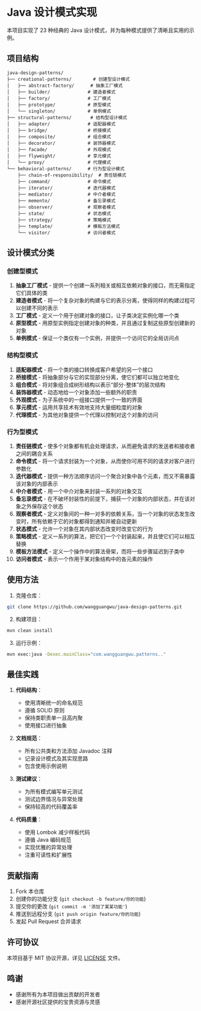 # Java 设计模式实现

本项目实现了 23 种经典的 Java 设计模式，并为每种模式提供了清晰且实用的示例。

## 项目结构

```
java-design-patterns/
├── creational-patterns/        # 创建型设计模式
│   ├── abstract-factory/      # 抽象工厂模式
│   ├── builder/              # 建造者模式
│   ├── factory/              # 工厂模式
│   ├── prototype/            # 原型模式
│   └── singleton/            # 单例模式
├── structural-patterns/       # 结构型设计模式
│   ├── adapter/              # 适配器模式
│   ├── bridge/               # 桥接模式
│   ├── composite/            # 组合模式
│   ├── decorator/            # 装饰器模式
│   ├── facade/               # 外观模式
│   ├── flyweight/            # 享元模式
│   └── proxy/                # 代理模式
└── behavioral-patterns/      # 行为型设计模式
    ├── chain-of-responsibility/  # 责任链模式
    ├── command/              # 命令模式
    ├── iterator/             # 迭代器模式
    ├── mediator/             # 中介者模式
    ├── memento/              # 备忘录模式
    ├── observer/             # 观察者模式
    ├── state/                # 状态模式
    ├── strategy/             # 策略模式
    ├── template/             # 模板方法模式
    └── visitor/              # 访问者模式
```

## 设计模式分类

### 创建型模式
1. **抽象工厂模式** - 提供一个创建一系列相关或相互依赖对象的接口，而无需指定它们具体的类
2. **建造者模式** - 将一个复杂对象的构建与它的表示分离，使得同样的构建过程可以创建不同的表示
3. **工厂模式** - 定义一个用于创建对象的接口，让子类决定实例化哪一个类
4. **原型模式** - 用原型实例指定创建对象的种类，并且通过复制这些原型创建新的对象
5. **单例模式** - 保证一个类仅有一个实例，并提供一个访问它的全局访问点

### 结构型模式
1. **适配器模式** - 将一个类的接口转换成客户希望的另一个接口
2. **桥接模式** - 将抽象部分与它的实现部分分离，使它们都可以独立地变化
3. **组合模式** - 将对象组合成树形结构以表示“部分-整体”的层次结构
4. **装饰器模式** - 动态地给一个对象添加一些额外的职责
5. **外观模式** - 为子系统中的一组接口提供一个一致的界面
6. **享元模式** - 运用共享技术有效地支持大量细粒度的对象
7. **代理模式** - 为其他对象提供一个代理以控制对这个对象的访问

### 行为型模式
1. **责任链模式** - 使多个对象都有机会处理请求，从而避免请求的发送者和接收者之间的耦合关系
2. **命令模式** - 将一个请求封装为一个对象，从而使你可用不同的请求对客户进行参数化
3. **迭代器模式** - 提供一种方法顺序访问一个聚合对象中各个元素，而又不需暴露该对象的内部表示
4. **中介者模式** - 用一个中介对象来封装一系列的对象交互
5. **备忘录模式** - 在不破坏封装性的前提下，捕获一个对象的内部状态，并在该对象之外保存这个状态
6. **观察者模式** - 定义对象间的一种一对多的依赖关系，当一个对象的状态发生改变时，所有依赖于它的对象都得到通知并被自动更新
7. **状态模式** - 允许一个对象在其内部状态改变时改变它的行为
8. **策略模式** - 定义一系列的算法，把它们一个个封装起来，并且使它们可以相互替换
9. **模板方法模式** - 定义一个操作中的算法骨架，而将一些步骤延迟到子类中
10. **访问者模式** - 表示一个作用于某对象结构中的各元素的操作

## 使用方法

1. 克隆仓库：
```bash
git clone https://github.com/wangguangwu/java-design-patterns.git
```

2. 构建项目：
```bash
mvn clean install
```

3. 运行示例：
```bash
mvn exec:java -Dexec.mainClass="com.wangguangwu.patterns.."
```

## 最佳实践

1. **代码结构**：
    - 使用清晰统一的命名规范
    - 遵循 SOLID 原则
    - 保持类职责单一且高内聚
    - 使用接口进行抽象

2. **文档规范**：
    - 所有公共类和方法添加 Javadoc 注释
    - 记录设计模式及其实现思路
    - 包含使用示例说明

3. **测试建议**：
    - 为所有模式编写单元测试
    - 测试边界情况与异常处理
    - 保持较高的代码覆盖率

4. **代码质量**：
    - 使用 Lombok 减少样板代码
    - 遵循 Java 编码规范
    - 实现优雅的异常处理
    - 注重可读性和扩展性

## 贡献指南

1. Fork 本仓库
2. 创建你的功能分支 (`git checkout -b feature/你的功能`)
3. 提交你的更改 (`git commit -m '添加了某某功能'`)
4. 推送到远程分支 (`git push origin feature/你的功能`)
5. 发起 Pull Request 合并请求

## 许可协议

本项目基于 MIT 协议开源，详见 [LICENSE](LICENSE) 文件。

## 鸣谢

- 感谢所有为本项目做出贡献的开发者
- 感谢开源社区提供的宝贵资源与灵感